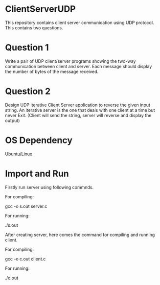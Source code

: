 # ClientServerUDP
This repository contains client server communication using UDP protocol. This contains two questions.

# Question 1
Write a pair of UDP client/server programs showing the two-way communication between client and server. Each message should display the number of bytes of the message received.

# Question 2
Design UDP iterative Client Server application to reverse the given input string. An iterative server is the one that deals with one client at a time but never Exit. (Client will send the string, server will reverse and display the output)

# OS Dependency
Ubuntu/Linux

# Import and Run
Firstly run server using following commnds.

For compiling:
  
  gcc -o s.out server.c

For running:

  ./s.out
  
After creating server, here comes the command for compiling and running client.

For compiling:  
  
  gcc -o c.out client.c

For running:
  
  ./c.out
